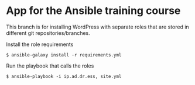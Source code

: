 # App for the Ansible training course

This branch is for installing WordPress with separate roles that are stored in different git repositories/branches.

Install the role requirements

```shell
$ ansible-galaxy install -r requirements.yml
```

Run the playbook that calls the roles

```shell
$ ansible-playbook -i ip.ad.dr.ess, site.yml
```
